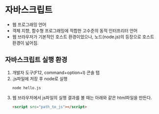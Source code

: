 자바스크립트
=
- 웹 프로그래밍 언어
- 객체 지향, 함수형 프로그래밍에 적합한 고수준의 동적 인터프리터 언어
- 웹 브라우저가 기본적인 호스트 환경이었으나, 노드(node.js)의 등장으로 호스트 환경이 넓어짐.

자바스크립트 실행 환경
-
1. 개발자 도구(F12, command+option+I) 콘솔 탭
2. .js파일에 저장 후 node로 실행
   ```
   node hello.js
   ```
3. 웹 브라우저에서 js파일의 실행 결과를 볼 때는 아래와 같은 html파일을 만든다.
   ```html
   <script src="path_to_js"></script>
   ```
